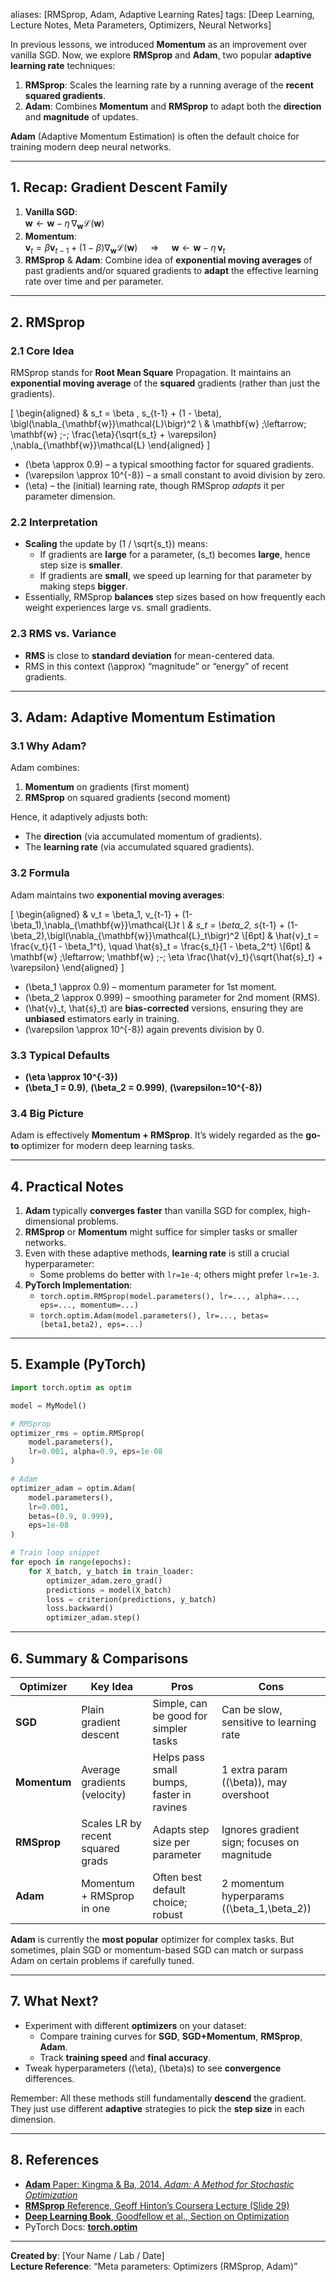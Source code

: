 aliases: [RMSprop, Adam, Adaptive Learning Rates]
tags: [Deep Learning, Lecture Notes, Meta Parameters, Optimizers, Neural Networks]

In previous lessons, we introduced **Momentum** as an improvement over vanilla SGD. Now, we explore **RMSprop** and **Adam**, two popular **adaptive learning rate** techniques:

1. **RMSprop**: Scales the learning rate by a running average of the **recent squared gradients**.  
2. **Adam**: Combines **Momentum** and **RMSprop** to adapt both the **direction** and **magnitude** of updates.

**Adam** (Adaptive Momentum Estimation) is often the default choice for training modern deep neural networks.

---
## 1. Recap: Gradient Descent Family

1. **Vanilla SGD**:  
   $\mathbf{w} \leftarrow \mathbf{w} - \eta \,\nabla_{\mathbf{w}}\mathcal{L}(\mathbf{w})$
2. **Momentum**:  
   $\mathbf{v}_t = \beta \mathbf{v}_{t-1} + (1-\beta)\nabla_{\mathbf{w}}\mathcal{L}(\mathbf{w})$
   $\quad\Longrightarrow\quad$
   $\mathbf{w} \leftarrow \mathbf{w} - \eta \,\mathbf{v}_t$
3. **RMSprop** & **Adam**: Combine idea of **exponential moving averages** of past gradients and/or squared gradients to **adapt** the effective learning rate over time and per parameter.

---
## 2. RMSprop

### 2.1 Core Idea

RMSprop stands for **Root Mean Square** Propagation. It maintains an **exponential moving average** of the **squared** gradients (rather than just the gradients).

\[
\begin{aligned}
& s_t = \beta \, s_{t-1} + (1 - \beta)\, \bigl(\nabla_{\mathbf{w}}\mathcal{L}\bigr)^2
\\
& \mathbf{w} \;\leftarrow\; \mathbf{w} \;-\; \frac{\eta}{\sqrt{s_t} + \varepsilon} \,\nabla_{\mathbf{w}}\mathcal{L} 
\end{aligned}
\]

- \(\beta \approx 0.9\) – a typical smoothing factor for squared gradients.  
- \(\varepsilon \approx 10^{-8}\) – a small constant to avoid division by zero.  
- \(\eta\) – the (initial) learning rate, though RMSprop *adapts* it per parameter dimension.

### 2.2 Interpretation

- **Scaling** the update by \(1 / \sqrt{s_t}\) means:  
  - If gradients are **large** for a parameter, \(s_t\) becomes **large**, hence step size is **smaller**.  
  - If gradients are **small**, we speed up learning for that parameter by making steps **bigger**.  
- Essentially, RMSprop **balances** step sizes based on how frequently each weight experiences large vs. small gradients.

### 2.3 RMS vs. Variance

- **RMS** is close to **standard deviation** for mean-centered data.  
- RMS in this context \(\approx\) “magnitude” or “energy” of recent gradients.  

---

## 3. Adam: Adaptive Momentum Estimation

### 3.1 Why Adam?

Adam combines:
1. **Momentum** on gradients (first moment)  
2. **RMSprop** on squared gradients (second moment)

Hence, it adaptively adjusts both:
- The **direction** (via accumulated momentum of gradients).  
- The **learning rate** (via accumulated squared gradients).

### 3.2 Formula

Adam maintains two **exponential moving averages**:

\[
\begin{aligned}
& v_t = \beta_1\, v_{t-1} + (1-\beta_1)\,\nabla_{\mathbf{w}}\mathcal{L}_t
\\
& s_t = \beta_2\, s_{t-1} + (1-\beta_2)\,\bigl(\nabla_{\mathbf{w}}\mathcal{L}_t\bigr)^2
\\[6pt]
& \hat{v}_t = \frac{v_t}{1 - \beta_1^t}, 
\quad
\hat{s}_t = \frac{s_t}{1 - \beta_2^t}
\\[6pt]
& \mathbf{w} \;\leftarrow\; \mathbf{w} \;-\;
\eta \frac{\hat{v}_t}{\sqrt{\hat{s}_t} + \varepsilon}
\end{aligned}
\]

- \(\beta_1 \approx 0.9\) – momentum parameter for 1st moment.  
- \(\beta_2 \approx 0.999\) – smoothing parameter for 2nd moment (RMS).  
- \(\hat{v}_t, \hat{s}_t\) are **bias-corrected** versions, ensuring they are **unbiased** estimators early in training.  
- \(\varepsilon \approx 10^{-8}\) again prevents division by 0.

### 3.3 Typical Defaults

- **\(\eta \approx 10^{-3}\)**  
- **\(\beta_1 = 0.9\)**, **\(\beta_2 = 0.999\)**, **\(\varepsilon=10^{-8}\)**

### 3.4 Big Picture

Adam is effectively **Momentum + RMSprop**. It’s widely regarded as the **go-to** optimizer for modern deep learning tasks.

---

## 4. Practical Notes

1. **Adam** typically **converges faster** than vanilla SGD for complex, high-dimensional problems.  
2. **RMSprop** or **Momentum** might suffice for simpler tasks or smaller networks.  
3. Even with these adaptive methods, **learning rate** is still a crucial hyperparameter:
   - Some problems do better with `lr=1e-4`; others might prefer `lr=1e-3`.  
4. **PyTorch Implementation**:
   - `torch.optim.RMSprop(model.parameters(), lr=..., alpha=..., eps=..., momentum=...)`  
   - `torch.optim.Adam(model.parameters(), lr=..., betas=(beta1,beta2), eps=...)`

---

## 5. Example (PyTorch)

```python
import torch.optim as optim

model = MyModel()

# RMSprop
optimizer_rms = optim.RMSprop(
    model.parameters(), 
    lr=0.001, alpha=0.9, eps=1e-08
)

# Adam
optimizer_adam = optim.Adam(
    model.parameters(),
    lr=0.001,
    betas=(0.9, 0.999),
    eps=1e-08
)

# Train loop snippet
for epoch in range(epochs):
    for X_batch, y_batch in train_loader:
        optimizer_adam.zero_grad()
        predictions = model(X_batch)
        loss = criterion(predictions, y_batch)
        loss.backward()
        optimizer_adam.step()
```

---

## 6. Summary & Comparisons

| Optimizer | Key Idea                         | Pros                             | Cons                                   |
|-----------|----------------------------------|-----------------------------------|----------------------------------------|
| **SGD**   | Plain gradient descent           | Simple, can be good for simpler tasks | Can be slow, sensitive to learning rate |
| **Momentum** | Average gradients (velocity)  | Helps pass small bumps, faster in ravines | 1 extra param (\(\beta\)), may overshoot |
| **RMSprop** | Scales LR by recent squared grads | Adapts step size per parameter     | Ignores gradient sign; focuses on magnitude |
| **Adam**  | Momentum + RMSprop in one        | Often best default choice; robust  | 2 momentum hyperparams (\(\beta_1,\beta_2\)) |

**Adam** is currently the **most popular** optimizer for complex tasks. But sometimes, plain SGD or momentum-based SGD can match or surpass Adam on certain problems if carefully tuned.

---

## 7. What Next?

- Experiment with different **optimizers** on your dataset:
  - Compare training curves for **SGD**, **SGD+Momentum**, **RMSprop**, **Adam**.  
  - Track **training speed** and **final accuracy**.  
- Tweak hyperparameters (\(\eta\), \(\beta\)s) to see **convergence** differences.

Remember: All these methods still fundamentally **descend** the gradient. They just use different **adaptive** strategies to pick the **step size** in each dimension.

---

## 8. References

- [**Adam** Paper: Kingma & Ba, 2014. *Adam: A Method for Stochastic Optimization*](https://arxiv.org/abs/1412.6980)  
- [**RMSprop** Reference, Geoff Hinton’s Coursera Lecture (Slide 29)](http://www.cs.toronto.edu/~tijmen/csc321/slides/lecture_slides_lec6.pdf)  
- [**Deep Learning Book**, Goodfellow et al., Section on Optimization](https://www.deeplearningbook.org/)  
- PyTorch Docs: [**torch.optim**](https://pytorch.org/docs/stable/optim.html)

---

**Created by**: [Your Name / Lab / Date]  
**Lecture Reference**: “Meta parameters: Optimizers (RMSprop, Adam)”  
```